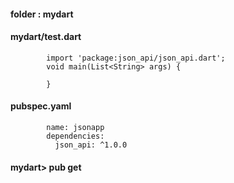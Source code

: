 #### folder : mydart

#### mydart/test.dart

            import 'package:json_api/json_api.dart';
            void main(List<String> args) {  

            }


#### pubspec.yaml

            name: jsonapp
            dependencies:
              json_api: ^1.0.0



#### mydart> pub get
